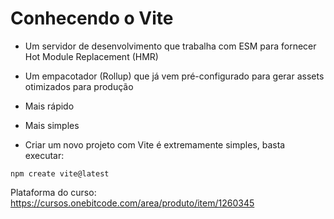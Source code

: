 <h1>Conhecendo o Vite</h1>

- Um servidor de desenvolvimento que trabalha com ESM para fornecer Hot Module Replacement (HMR)

- Um empacotador (Rollup) que já vem pré-configurado para gerar assets otimizados para produção

- Mais rápido

- Mais simples

- Criar um novo projeto com Vite é extremamente simples, basta executar:

``npm create vite@latest``


  Plataforma do curso: https://cursos.onebitcode.com/area/produto/item/1260345
